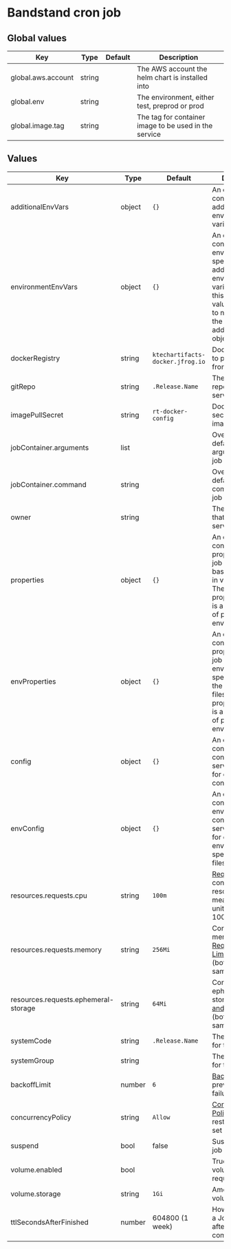 # Bandstand cron job

## Global values

| Key                | Type   | Default | Description                                           |
|--------------------|--------|---------|-------------------------------------------------------|
| global.aws.account | string |         | The AWS account the helm chart is installed into      |
| global.env         | string |         | The environment, either test, preprod or prod         |
| global.image.tag   | string |         | The tag for container image to be used in the service |

## Values

| Key                                  | Type   | Default                          | Description                                                                                                                                                                                                                                                                                         |
|--------------------------------------|--------|----------------------------------|-----------------------------------------------------------------------------------------------------------------------------------------------------------------------------------------------------------------------------------------------------------------------------------------------------|
| additionalEnvVars                    | object | `{}`                             | An object containing additional environment variables                                                                                                                                                                                                                                               |
| environmentEnvVars                   | object | `{}`                             | An object containing environment specific additional environment variables. Use this in *-values.yaml files to not overwrite the additionalEnvVars object                                                                                                                                           |
| dockerRegistry                       | string | `ktechartifacts-docker.jfrog.io` | Docker registry to pull images from                                                                                                                                                                                                                                                                 |
| gitRepo                              | string | `.Release.Name`                  | The name of the repository for the service                                                                                                                                                                                                                                                          |
| imagePullSecret                      | string | `rt-docker-config`               | Docker registry secret for pulling image                                                                                                                                                                                                                                                            |
| jobContainer.arguments               | list   |                                  | Override the default container arguments for the job Pod                                                                                                                                                                                                                                            |
| jobContainer.command                 | string |                                  | Override the default container command for the job Pod                                                                                                                                                                                                                                              |
| owner                                | string |                                  | The GitHub team that owns the service                                                                                                                                                                                                                                                               |
| properties                           | object | `{}`                             | An object containing properties for the job - use this for base properties in values.yaml. The final properties object is a concatination of properties and envProperties.                                                                                                                          |
| envProperties                        | object | `{}`                             | An object containing properties for the job - use this for environment specific values in the <env>-values.yaml files. The final properties object is a concatination of properties and envProperties.                                                                                              |
| config                               | object | `{}`                             | An object containing base config for the service - use this for creating base config files.                                                                                                                                                                                                         |
| envConfig                            | object | `{}`                             | An object containing environment config for the service - use this for creating environment specific config files.                                                                                                                                                                                  |
| resources.requests.cpu               | string | `100m`                           | [Requests](https://kubernetes.io/docs/concepts/configuration/manage-resources-containers/#requests-and-limits) for container CPU resources measured in cpu units, one core is 1000m, see [here](https://kubernetes.io/docs/concepts/configuration/manage-resources-containers/#meaning-of-cpu)      |
| resources.requests.memory            | string | `256Mi`                          | Container memory [Requests and Limit](https://kubernetes.io/docs/concepts/configuration/manage-resources-containers/#requests-and-limits)see [here](https://kubernetes.io/docs/concepts/configuration/manage-resources-containers/#meaning-of-memory) (both set to the same value)                  |
| resources.requests.ephemeral-storage | string | `64Mi`                           | Container ephemeral storage [Requests and Limit](https://kubernetes.io/docs/concepts/configuration/manage-resources-containers/#requests-and-limits)see [here](https://kubernetes.io/docs/concepts/configuration/manage-resources-containers/#local-ephemeral-storage) (both set to the same value) |
| systemCode                           | string | `.Release.Name`                  | The systemCode for the service                                                                                                                                                                                                                                                                      |
| systemGroup                          | string |                                  | The systemGroup for the service                                                                                                                                                                                                                                                                     |
| backoffLimit                         | number | `6`                              | [Back off limit](https://kubernetes.io/docs/concepts/workloads/controllers/job/#pod-backoff-failure-policy) To prevent restart on failure set to 0                                                                                                                                                  |
| concurrencyPolicy                    | string | `Allow`                          | [Concurrency Policy](https://kubernetes.io/docs/tasks/job/automated-tasks-with-cron-jobs/#concurrency-policy) To prevent restart on failure set to `Forbid`                                                                                                                                         |
| suspend                              | bool   | false                            | Suspend the cron job                                                                                                                                                                                                                                                                                |
| volume.enabled                       | bool   |                                  | True if persistent volume is required                                                                                                                                                                                                                                                               |
| volume.storage                       | string | `1Gi`                            | Amount of volume storage                                                                                                                                                                                                                                                                            |
| ttlSecondsAfterFinished              | number | 604800 (1 week)                  | How long to keep a Job around for after it has completed                                                                                                                                                                                                                                            |
